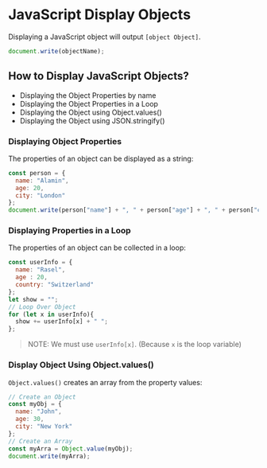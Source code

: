 # JavaScript Display Objects
Displaying a JavaScript object will output `[object Object]`.
```js
document.write(objectName);
```
## How to Display JavaScript Objects?
* Displaying the Object Properties by name
* Displaying the Object Properties in a Loop
* Displaying the Object using Object.values()
* Displaying the Object using JSON.stringify()

### Displaying Object Properties
The properties of an object can be displayed as a string:
```js
const person = {
  name: "Alamin",
  age: 20,
  city: "London"
};
document.write(person["name"] + ", " + person["age"] + ", " + person["city"]);
```

### Displaying Properties in a Loop
The properties of an object can be collected in a loop:
```js
const userInfo = {
  name: "Rasel",
  age : 20,
  country: "Switzerland"
};
let show = "";
// Loop Over Object
for (let x in userInfo){
  show += userInfo[x] + " ";
};

```
> NOTE: We must use `userInfo[x]`. (Because `x` is the loop variable)

### Display Object Using Object.values()
`Object.values()` creates an array from the property values:
```js 
// Create an Object
const myObj = {
  name: "John",
  age: 30,
  city: "New York"
};
// Create an Array
const myArra = Object.value(myObj);
document.write(myArra);
```